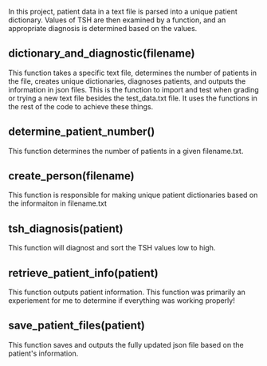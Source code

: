 In this project, patient data in a text file is parsed into a unique patient dictionary. Values of TSH are then examined by a function, and an appropriate diagnosis is determined based on the values. 

## dictionary_and_diagnostic(filename)

This function takes a specific text file, determines the number of patients in the file, creates unique dictionaries, diagnoses patients, and outputs the information in json files. This is the function to import and test when grading or trying a new text file besides the test_data.txt file. It uses the functions in the rest of the code to achieve these things.

## determine_patient_number()

This function determines the number of patients in a given filename.txt.

## create_person(filename)

This function is responsible for making unique patient dictionaries based on the informaiton in filename.txt

## tsh_diagnosis(patient)

This function will diagnost and sort the TSH values low to high.

## retrieve_patient_info(patient)

This function outputs patient information. This function was primarily an experiement for me to determine if everything was working properly!

## save_patient_files(patient)

This function saves and outputs the fully updated json file based on the patient's information.


